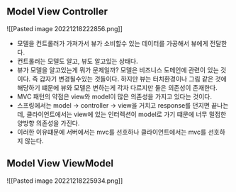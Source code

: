 ## Model View Controller
![[Pasted image 20221218222856.png]]
- 모델을 컨트롤러가 가져가서 뷰가 소비할수 있는 데이터를 가공해서 뷰에게 전달한다.
- 컨트롤러는 모델도 알고, 뷰도 알고있는 상태다.
- 뷰가 모델을 알고있는게 뭐가 문제일까? 모델은 비즈니스 도메인에 관련이 있는 것이다. 즉 갑자기 변경될수있는 것들이다. 하지만 뷰는 터치환경이나 그림 같은 것에 해당하기 떄문에 뷰와 모델은 변하는게 각자 다르지만 둘은 의존성이 존재한다.
- MVC 패턴의 약점은 view와 model이 많은 의존성을 가지고 있다는 것이다.
- 스프링에서는 model -> controller -> view을 거치고 response를 던지면 끝나는데, 클라이언트에서는 view에 있는 인터렉션이 model로 가기 떄문에 너무 밀접한 양방향 의존성을 가진다.
- 이러한 이유떄문에 서버에서는 mvc를 선호하나 클라이언트에서는 mvc를 선호하지 않는다.

## Model View ViewModel
![[Pasted image 20221218225934.png]]